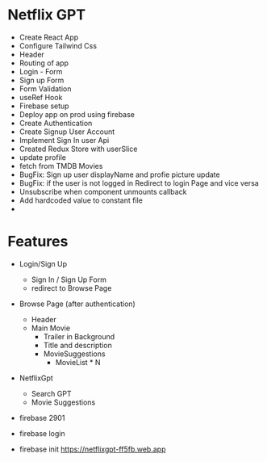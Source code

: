 # Netflix GPT

- Create React App
- Configure Tailwind Css
- Header 
- Routing of app
- Login - Form
- Sign up Form
- Form Validation
- useRef Hook
- Firebase setup
- Deploy app on prod using firebase
- Create Authentication
- Create Signup User Account
- Implement Sign In user Api
- Created Redux Store with userSlice
- update profile
- fetch from TMDB Movies
- BugFix: Sign up user displayName and profie picture update
- BugFix: if the user is not logged in Redirect to login Page and vice versa
- Unsubscribe  when component unmounts  callback
- Add hardcoded value to constant file
- 

# Features
- Login/Sign Up 
  - Sign In / Sign Up Form
  - redirect to Browse Page 
- Browse Page (after authentication)
    - Header 
    - Main Movie
      - Trailer in Background
      - Title and description
      - MovieSuggestions
          - MovieList * N  

- NetflixGpt
    - Search GPT
    - Movie Suggestions        
- firebase 2901
- firebase login
- firebase init 
https://netflixgpt-ff5fb.web.app